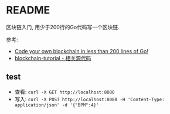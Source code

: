 # README
区块链入门, 用少于200行的Go代码写一个区块链.

参考:
- [Code your own blockchain in less than 200 lines of Go!](https://medium.com/@mycoralhealth/code-your-own-blockchain-in-less-than-200-lines-of-go-e296282bcffc)
- [blockchain-tutorial - 相关源代码](https://github.com/mycoralhealth/blockchain-tutorial)

## test
- 查看: `curl -X GET http://localhost:8080`
- 写入: `curl -X POST http://localhost:8080 -H 'Content-Type: application/json' -d '{"BPM":4}'`
